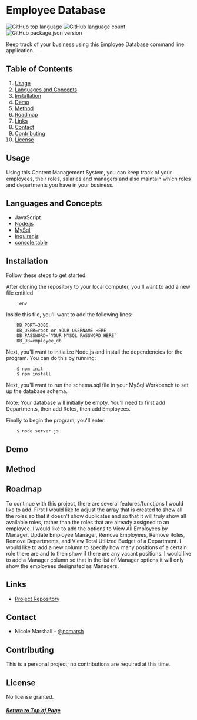 # Employee Database

![GitHub top language](https://img.shields.io/github/languages/top/ncmarsh/employee_database)
![GitHub language count](https://img.shields.io/github/languages/count/ncmarsh/employee_database)
![GitHub package.json version](https://img.shields.io/github/package-json/v/ncmarsh/employee_database)

Keep track of your business using this Employee Database command line application.

## Table of Contents

1. [Usage](#Usage)
1. [Languages and Concepts](#Languages-and-Concepts)
1. [Installation](#Installation)
1. [Demo](#Demo)
1. [Method](#Method)
1. [Roadmap](#Roadmap)
1. [Links](#Links)
1. [Contact](#Contact)
1. [Contributing](#Contributing)
1. [License](#License)

## Usage

Using this Content Management System, you can keep track of your employees, their roles, salaries and managers and also maintain which roles and departments you have in your business.

## Languages and Concepts

- JavaScript
- [Node.js](https://nodejs.org/en/)
- [MySql](https://www.npmjs.com/package/mysql)
- [Inquirer.js](https://www.npmjs.com/package/inquirer)
- [console.table](https://www.npmjs.com/package/console.table)

## Installation

Follow these steps to get started:

After cloning the repository to your local computer, you'll want to add a new file entitled

        .env

Inside this file, you'll want to add the following lines:

        DB_PORT=3306
        DB_USER=root or YOUR USERNAME HERE
        DB_PASSWORD=`YOUR MYSQL PASSWORD HERE`
        DB_DB=employee_db

Next, you'll want to initialize Node.js and install the dependencies for the program. You can do this by running:

        $ npm init
        $ npm install

Next, you'll want to run the schema.sql file in your MySql Workbench to set up the database schema. 

Note: Your database will initially be empty. You'll need to first add Departments, then add Roles, then add Employees.

Finally to begin the program, you'll enter:

        $ node server.js

## Demo



## Method



## Roadmap

To continue with this project, there are several features/functions I would like to add. First I would like to adjust the array that is created to show all the roles so that it doesn't show duplicates and so that it will truly show all available roles, rather than the roles that are already assigned to an employee. I would like to add the options to View All Employees by Manager, Update Employee Manager, Remove Employees, Remove Roles, Remove Departments, and View Total Utilized Budget of a Department. I would like to add a new column to specify how many positions of a certain role there are and to then show if there are any vacant positions. I would like to add a Manager column so that in the list of Manager options it will only show the employees designated as Managers.

## Links

- [Project Repository](https://github.com/ncmarsh/employee_database)

## Contact

- Nicole Marshall - [@ncmarsh](https://github.com/ncmarsh)

## Contributing

This is a personal project; no contributions are required at this time.

## License

No license granted.

##### [Return to Top of Page](#Employee-Database)